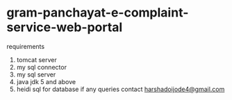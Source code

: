 # gram-panchayat-e-complaint-service-web-portal
requirements 
1. tomcat server
2. my sql connector
3. my sql server
4. java jdk 5 and above
5. heidi sql for database
if any queries contact harshadoijode4@gmail.com

